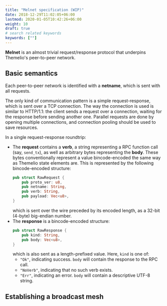 ```yaml
---
title: "Melnet specification (WIP)"
date: 2018-12-29T11:02:05+06:00
lastmod: 2020-01-05T10:42:26+06:00
weight: 10
draft: true
# search related keywords
keywords: [""]
---
```


**Melnet** is an almost trivial request/response protocol that underpins Themelio's peer-to-peer network.

## Basic semantics

Each peer-to-peer network is identified with a **netname**, which is sent with all requests.

The only kind of communication pattern is a simple request-response, which is sent over a TCP connection. The way the connection is used is similar to HTTP/1.1: the client sends a request over a connection, waiting for the response before sending another one. Parallel requests are done by opening multiple connections, and connection pooling should be used to save resources.

In a single request-response roundtrip:

- The **request** contains a **verb**, a string representing a RPC function call (say, `send_tx`), as well as arbitrary bytes representing the **body**. These bytes conventionally represent a value bincode-encoded the same way as Themelio state elements are. This is represented by the following bincode-encoded structure:
  ```rust
  pub struct RawRequest {
      pub proto_ver: u8,
      pub netname: String,
      pub verb: String,
      pub payload: Vec<u8>,
  }
  ```
  which is sent over the wire preceded by its encoded length, as a 32-bit (4-byte) big-endian number.
- The **response** is a bincode-encoded structure:
  ```rust
  pub struct RawResponse {
      pub kind: String,
      pub body: Vec<u8>,
  }
  ```
  which is also sent as a length-prefixed value. Here, `kind` is one of:
  - `"Ok"`, indicating success. `body` will contain the response to the RPC call.
  - `"NoVerb"`, indicating that no such verb exists.
  - `"Err"`, indicating an error. `body` will contain a descriptive UTF-8 string.

## Establishing a broadcast mesh
